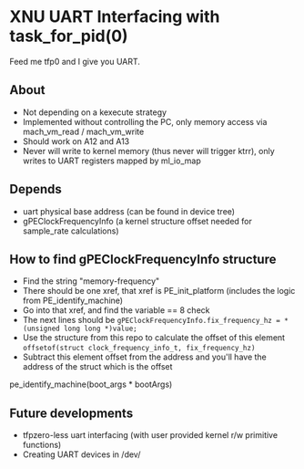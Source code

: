 # XNU UART Interfacing with task_for_pid(0)
Feed me tfp0 and I give you UART.

## About
- Not depending on a kexecute strategy
- Implemented without controlling the PC, only memory access via mach_vm_read / mach_vm_write
- Should work on A12 and A13
- Never will write to kernel memory (thus never will trigger ktrr), only writes to UART registers mapped by ml_io_map

## Depends
- uart physical base address (can be found in device tree)
- gPEClockFrequencyInfo (a kernel structure offset needed for sample_rate calculations)

## How to find gPEClockFrequencyInfo structure
- Find the string "memory-frequency"
- There should be one xref, that xref is PE_init_platform (includes the logic from PE_identify_machine)
- Go into that xref, and find the variable == 8 check
- The next lines should be ```gPEClockFrequencyInfo.fix_frequency_hz = *(unsigned long long *)value;```
- Use the structure from this repo to calculate the offset of this element ```offsetof(struct clock_frequency_info_t, fix_frequency_hz)```
- Subtract this element offset from the address and you'll have the address of the struct which is the offset

pe_identify_machine(boot_args * bootArgs)

## Future developments
- tfpzero-less uart interfacing (with user provided kernel r/w primitive functions)
- Creating UART devices in /dev/

